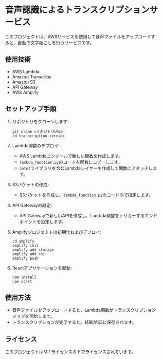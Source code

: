 # 音声認識によるトランスクリプションサービス

このプロジェクトは、AWSサービスを使用して音声ファイルをアップロードすると、自動で文字起こしを行うサービスです。

## 使用技術

- AWS Lambda
- Amazon Transcribe
- Amazon S3
- API Gateway
- AWS Amplify


## セットアップ手順

1. リポジトリをクローンします:
    ```
    git clone <リポジトリURL>
    cd transcription-service
    ```

2. Lambda関数のデプロイ:
    - AWS Lambdaコンソールで新しい関数を作成します。
    - `lambda_function.py`のコードを関数にコピーします。
    - `boto3`ライブラリを含むLambdaレイヤーを作成して関数にアタッチします。

3. S3バケットの作成:
    - S3バケットを作成し、`lambda_function.py`のコード内で指定します。

4. API Gatewayの設定:
    - API Gatewayで新しいAPIを作成し、Lambda関数をトリガーするエンドポイントを設定します。

5. Amplifyプロジェクトの初期化およびデプロイ:
    ```
    cd amplify
    amplify init
    amplify add storage
    amplify add api
    amplify push
    ```

6. Reactアプリケーションを起動:
    ```
    npm install
    npm start
    ```

## 使用方法

- 音声ファイルをアップロードすると、Lambda関数がトランスクリプションジョブを開始します。
- トランスクリプションが完了すると、結果がS3に保存されます。

## ライセンス

このプロジェクトはMITライセンスの下でライセンスされています。



